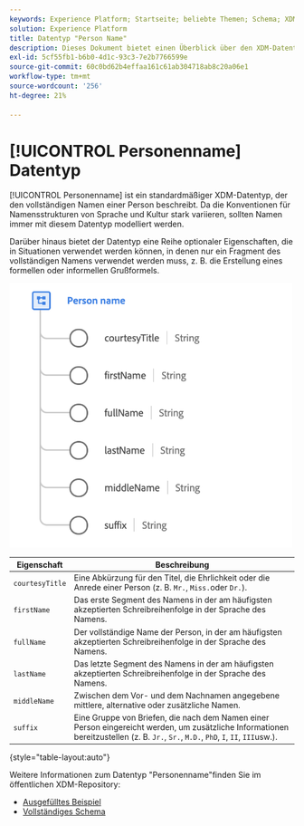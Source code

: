 ```yaml
---
keywords: Experience Platform; Startseite; beliebte Themen; Schema; XDM; Felder; Schemas; Schemas; fullName; xdm:fullName; Personenname; Name; Datentyp; Datentyp;
solution: Experience Platform
title: Datentyp "Person Name"
description: Dieses Dokument bietet einen Überblick über den XDM-Datentyp "Personenname".
exl-id: 5cf55fb1-b6b0-4d1c-93c3-7e2b7766599e
source-git-commit: 60c0bd62b4effaa161c61ab304718ab8c20a06e1
workflow-type: tm+mt
source-wordcount: '256'
ht-degree: 21%

---
```


# [!UICONTROL Personenname] Datentyp

[!UICONTROL Personenname] ist ein standardmäßiger XDM-Datentyp, der den vollständigen Namen einer Person beschreibt. Da die Konventionen für Namensstrukturen von Sprache und Kultur stark variieren, sollten Namen immer mit diesem Datentyp modelliert werden.

Darüber hinaus bietet der Datentyp eine Reihe optionaler Eigenschaften, die in Situationen verwendet werden können, in denen nur ein Fragment des vollständigen Namens verwendet werden muss, z. B. die Erstellung eines formellen oder informellen Grußformels.

<img src="../images/data-types/person-name.png" width="500" /><br />

| Eigenschaft | Beschreibung |
| --- | --- |
| `courtesyTitle` | Eine Abkürzung für den Titel, die Ehrlichkeit oder die Anrede einer Person (z. B. `Mr.`, `Miss.`oder `Dr.`). |
| `firstName` | Das erste Segment des Namens in der am häufigsten akzeptierten Schreibreihenfolge in der Sprache des Namens. |
| `fullName` | Der vollständige Name der Person, in der am häufigsten akzeptierten Schreibreihenfolge in der Sprache des Namens. |
| `lastName` | Das letzte Segment des Namens in der am häufigsten akzeptierten Schreibreihenfolge in der Sprache des Namens. |
| `middleName` | Zwischen dem Vor- und dem Nachnamen angegebene mittlere, alternative oder zusätzliche Namen. |
| `suffix` | Eine Gruppe von Briefen, die nach dem Namen einer Person eingereicht werden, um zusätzliche Informationen bereitzustellen (z. B. `Jr.`, `Sr.`, `M.D.`, `PhD`, `I`, `II`, `III`usw.). |

{style=&quot;table-layout:auto&quot;}

Weitere Informationen zum Datentyp &quot;Personenname&quot;finden Sie im öffentlichen XDM-Repository:

* [Ausgefülltes Beispiel](https://github.com/adobe/xdm/blob/master/components/datatypes/person/person-name.example.1.json)
* [Vollständiges Schema](https://github.com/adobe/xdm/blob/master/components/datatypes/person/person-name.schema.json)
